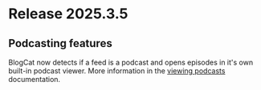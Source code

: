 # Release 2025.3.5

## Podcasting features

BlogCat now detects if a feed is a podcast and opens episodes in it's own built-in podcast viewer. More information in the [viewing podcasts](podcasts.md) documentation.
